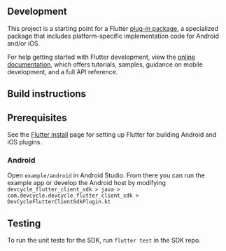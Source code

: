 ## Development

This project is a starting point for a Flutter
[plug-in package](https://flutter.dev/developing-packages/),
a specialized package that includes platform-specific implementation code for
Android and/or iOS.

For help getting started with Flutter development, view the
[online documentation](https://flutter.dev/docs), which offers tutorials,
samples, guidance on mobile development, and a full API reference.

Build instructions
------------------

## Prerequisites

See the [Flutter install](https://flutter.dev/docs/get-started/install) page for setting up Flutter for building Android and iOS plugins.

### Android

Open `example/android` in Android Studio. From there you can run the example app or develop the Android host by modifying `devcycle_flutter_client_sdk > java > com.devcycle.devcycle_flutter_client_sdk > DevCycleFlutterClientSdkPlugin.kt`

## Testing

To run the unit tests for the SDK, run `flutter test` in the SDK repo.